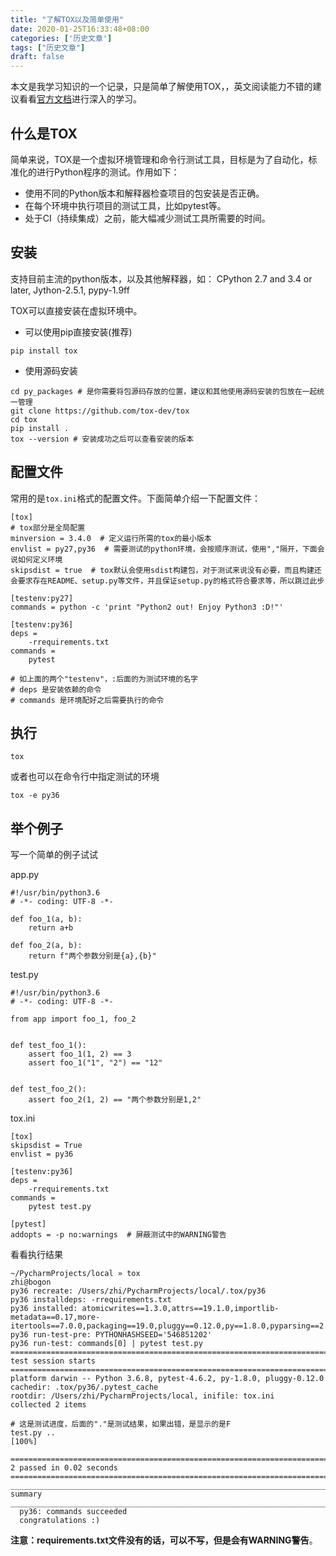 ```yaml
---
title: "了解TOX以及简单使用"
date: 2020-01-25T16:33:48+08:00
categories: ['历史文章']
tags: ["历史文章"]
draft: false
---
```


本文是我学习知识的一个记录，只是简单了解使用TOX，，英文阅读能力不错的建议看看[官方文档](https://tox.readthedocs.io/en/latest/)进行深入的学习。

## 什么是TOX

简单来说，TOX是一个虚拟环境管理和命令行测试工具，目标是为了自动化，标准化的进行Python程序的测试。作用如下：

- 使用不同的Python版本和解释器检查项目的包安装是否正确。
- 在每个环境中执行项目的测试工具，比如pytest等。
- 处于CI（持续集成）之前，能大幅减少测试工具所需要的时间。



## 安装

支持目前主流的python版本，以及其他解释器，如： CPython 2.7 and 3.4 or later, Jython-2.5.1, pypy-1.9ff

TOX可以直接安装在虚拟环境中。

- 可以使用pip直接安装(推荐)

```
pip install tox
```

- 使用源码安装

```
cd py_packages # 是你需要将包源码存放的位置，建议和其他使用源码安装的包放在一起统一管理
git clone https://github.com/tox-dev/tox
cd tox
pip install .
tox --version # 安装成功之后可以查看安装的版本
```

## 配置文件

常用的是`tox.ini`格式的配置文件。下面简单介绍一下配置文件：

```
[tox]
# tox部分是全局配置
minversion = 3.4.0  # 定义运行所需的tox的最小版本
envlist = py27,py36  # 需要测试的python环境，会按顺序测试，使用","隔开，下面会说如何定义环境
skipsdist = true  # tox默认会使用sdist构建包，对于测试来说没有必要，而且构建还会要求存在README、setup.py等文件，并且保证setup.py的格式符合要求等，所以跳过此步

[testenv:py27]
commands = python -c 'print "Python2 out! Enjoy Python3 :D!"'

[testenv:py36]
deps =
    -rrequirements.txt
commands =
    pytest

# 如上面的两个"testenv"，:后面的为测试环境的名字
# deps 是安装依赖的命令
# commands 是环境配好之后需要执行的命令
```

## 执行

```
tox
```

或者也可以在命令行中指定测试的环境

```
tox -e py36
```

## 举个例子

写一个简单的例子试试

app.py

```
#!/usr/bin/python3.6
# -*- coding: UTF-8 -*-

def foo_1(a, b):
    return a+b

def foo_2(a, b):
    return f"两个参数分别是{a},{b}"
```

test.py

```
#!/usr/bin/python3.6
# -*- coding: UTF-8 -*-

from app import foo_1, foo_2


def test_foo_1():
    assert foo_1(1, 2) == 3
    assert foo_1("1", "2") == "12"


def test_foo_2():
    assert foo_2(1, 2) == "两个参数分别是1,2"
```

tox.ini

```
[tox]
skipsdist = True
envlist = py36

[testenv:py36]
deps =
    -rrequirements.txt
commands =
    pytest test.py

[pytest]
addopts = -p no:warnings  # 屏蔽测试中的WARNING警告
```

看看执行结果

```
~/PycharmProjects/local » tox                                                                                                                                                                       zhi@bogon
py36 recreate: /Users/zhi/PycharmProjects/local/.tox/py36
py36 installdeps: -rrequirements.txt
py36 installed: atomicwrites==1.3.0,attrs==19.1.0,importlib-metadata==0.17,more-itertools==7.0.0,packaging==19.0,pluggy==0.12.0,py==1.8.0,pyparsing==2.4.0,pytest==4.6.2,six==1.12.0,wcwidth==0.1.7,zipp==0.5.1
py36 run-test-pre: PYTHONHASHSEED='546851202'
py36 run-test: commands[0] | pytest test.py
============================================================================================ test session starts =============================================================================================
platform darwin -- Python 3.6.8, pytest-4.6.2, py-1.8.0, pluggy-0.12.0
cachedir: .tox/py36/.pytest_cache
rootdir: /Users/zhi/PycharmProjects/local, inifile: tox.ini
collected 2 items

# 这是测试进度，后面的"."是测试结果，如果出错，是显示的是F
test.py ..                                                                                                                                                                                             [100%]

========================================================================================== 2 passed in 0.02 seconds ==========================================================================================
__________________________________________________________________________________________________ summary ___________________________________________________________________________________________________
  py36: commands succeeded
  congratulations :)
```

**注意：requirements.txt文件没有的话，可以不写，但是会有WARNING警告**。

